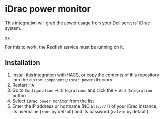 # iDrac power monitor

This integration will grab the power usage from your Dell servers' iDrac system.

xx

For this to work, the Redfish service must be running on it.

## Installation

1. Install this integration with HACS, or copy the contents of this
repository into the `custom_components/idrac_power` directory
2. Restart HA
3. Go to `Configuration` -> `Integrations` and click the `+ Add Integration` 
button
4. Select `iDrac power monitor` from the list
5. Enter the IP address or hostname (NO `http://` !) of your iDrac instance, its username (`root` by default) and its password (`calvin` by default).
